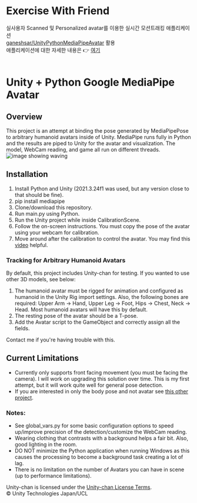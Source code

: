 # Exercise With Friend
실사용자 Scanned 및 Personalized avatar를 이용한 실시간 모션트래킹 애플리케이션 <br>
[ganeshsar/UnityPythonMediaPipeAvatar](https://github.com/ganeshsar/UnityPythonMediaPipeAvatar) 활용<br>
애플리케이션에 대한 자세한 내용은 👉 [여기](https://balsam-riddle-6a0.notion.site/4-Application-134edfd49f6880e39849c0860ab372b8?pvs=4)
<br><br>

# Unity + Python Google MediaPipe Avatar

## Overview
This project is an attempt at binding the pose generated by MediaPipePose to arbitrary humanoid avatars inside of Unity. MediaPipe runs fully in Python and the results are piped to Unity for the avatar and visualization. The model, WebCam reading, and game all run on different threads.<br>
![image showing waving](https://ganthefan.com/images/bodytracking1.gif)


## Installation
1. Install Python and Unity (2021.3.24f1 was used, but any version close to that should be fine).
2. pip install mediapipe
3. Clone/download this repository.
4. Run main.py using Python.
5. Run the Unity project while inside CalibrationScene.
6. Follow the on-screen instructions. You must copy the pose of the avatar using your webcam for calibration.
7. Move around after the calibration to control the avatar.
You may find this [video](https://youtu.be/DFHDnALoiQE?si=4GQVJ29fd-_Puvgt) helpful.

### Tracking for Arbitrary Humanoid Avatars
By default, this project includes Unity-chan for testing. If you wanted to use other 3D models, see below:
1. The humanoid avatar must be rigged for animation and configured as humanoid in the Unity Rig import settings. Also, the following bones are required: Upper Arm -> Hand, Upper Leg -> Foot, Hips -> Chest, Neck -> Head. Most humanoid avatars will have this by default.
2. The resting pose of the avatar should be a T-pose.
3. Add the Avatar script to the GameObject and correctly assign all the fields.

Contact me if you're having trouble with this.


## Current Limitations
* Currently only supports front facing movement (you must be facing the camera). I will work on upgrading this solution over time. This is my first attempt, but it will work quite well for general pose detection.
* If you are interested in only the body pose and not avatar see [this other project](https://github.com/ganeshsar/UnityPythonMediaPipeBodyPose).

### Notes:
* See global_vars.py for some basic configuration options to speed up/improve precision of the detection/customize the WebCam reading.
* Wearing clothing that contrasts with a background helps a fair bit. Also, good lighting in the room.
* DO NOT minimize the Python application when running Windows as this causes the processing to become a background task creating a lot of lag.
* There is no limitation on the number of Avatars you can have in scene (up to performance limitations).

Unity-chan is licensed under the [Unity-chan License Terms](https://unity-chan.com/contents/license_en/).<br>
© Unity Technologies Japan/UCL
